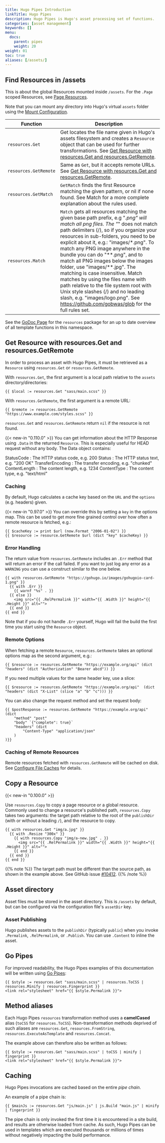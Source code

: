 ```yaml
---
title: Hugo Pipes Introduction
linkTitle: Hugo Pipes
description: Hugo Pipes is Hugo's asset processing set of functions.
categories: [asset management]
keywords: []
menu:
  docs:
    parent: pipes
    weight: 20
weight: 01
toc: true
aliases: [/assets/]
---
```


## Find Resources in /assets

This is about the global Resources mounted inside `/assets`. For the `.Page` scoped Resources, see [Page Resources](/content-management/page-resources/).

Note that you can mount any directory into Hugo's virtual `assets` folder using the [Mount Configuration](/hugo-modules/configuration/#module-config-mounts).

| Function  | Description |
| ------------- | ------------- |
| `resources.Get`  | Get locates the file name given in Hugo's assets filesystem and creates a `Resource` object that can be used for further transformations. See [Get Resource with resources.Get and resources.GetRemote](#get-resource-with-resourcesget-and-resourcesgetremote).  |
| `resources.GetRemote`  | Same as `Get`, but it accepts remote URLs. See [Get Resource with resources.Get and resources.GetRemote](#get-resource-with-resourcesget-and-resourcesgetremote).|
| `resources.GetMatch`  | `GetMatch` finds the first Resource matching the given pattern, or nil if none found. See Match for a more complete explanation about the rules used. |
| `resources.Match`  | `Match` gets all resources matching the given base path prefix, e.g "*.png" will match all png files. The "*" does not match path delimiters (/), so if you organize your resources in sub-folders, you need to be explicit about it, e.g.: "images/*.png". To match any PNG image anywhere in the bundle you can do "\*\*.png", and to match all PNG images below the images folder, use "images/\*\*.jpg". The matching is case insensitive. Match matches by using the files name with path relative to the file system root with Unix style slashes (/) and no leading slash, e.g. "images/logo.png". See https://github.com/gobwas/glob for the full rules set.|

See the [GoDoc Page](https://pkg.go.dev/github.com/gohugoio/hugo@v0.93.1/tpl/resources) for the `resources` package for an up to date overview of all template functions in this namespace.

## Get Resource with resources.Get and resources.GetRemote

In order to process an asset with Hugo Pipes, it must be retrieved as a `Resource` using `resources.Get` or `resources.GetRemote`.

With `resources.Get`, the first argument is a local path relative to the `assets` directory/directories:

```go-html-template
{{ $local := resources.Get "sass/main.scss" }}
```

With `resources.GetRemote`, the first argument is a remote URL:

```go-html-template
{{ $remote := resources.GetRemote "https://www.example.com/styles.scss" }}
```

`resources.Get` and `resources.GetRemote` return `nil` if the resource is not found.

{{< new-in "0.110.0" >}} You can get information about the HTTP Response using `.Data` in the returned `Resource`. This is especially useful for HEAD request without any body. The Data object contains:

StatusCode
: The HTTP status code, e.g. 200
Status
: The HTTP status text, e.g. "200 OK"
TransferEncoding
: The transfer encoding, e.g. "chunked"
ContentLength
: The content length, e.g. 1234
ContentType
: The content type, e.g. "text/html"

### Caching

By default, Hugo calculates a cache key based on the `URL` and the `options` (e.g. headers) given.

{{< new-in "0.97.0" >}} You can override this by setting a `key` in the options map. This can be used to get more fine grained control over how often a remote resource is fetched, e.g.:


```go-html-template
{{ $cacheKey := print $url (now.Format "2006-01-02") }}
{{ $resource := resource.GetRemote $url (dict "key" $cacheKey) }}
```

### Error Handling

The return value from `resources.GetRemote` includes an `.Err` method that will return an error if the call failed. If you want to just log any error as a `WARNING` you can use a construct similar to the one below.

```go-html-template
{{ with resources.GetRemote "https://gohugo.io/images/gohugoio-card-1.png" }}
  {{ with .Err }}
    {{ warnf "%s" . }}
  {{ else }}
    <img src="{{ .RelPermalink }}" width="{{ .Width }}" height="{{ .Height }}" alt="">
  {{ end }}
{{ end }}
```

Note that if you do not handle `.Err` yourself, Hugo will fail the build the first time you start using the `Resource` object.

### Remote Options

When fetching a remote `Resource`, `resources.GetRemote` takes an optional options map as the second argument, e.g.:

```go-html-template
{{ $resource := resources.GetRemote "https://example.org/api" (dict "headers" (dict "Authorization" "Bearer abcd")) }}
```

If you need multiple values for the same header key, use a slice:

```go-html-template
{{ $resource := resources.GetRemote "https://example.org/api"  (dict "headers" (dict "X-List" (slice "a" "b" "c"))) }}
```

You can also change the request method and set the request body:

```go-html-template
{{ $postResponse := resources.GetRemote "https://example.org/api"  (dict 
    "method" "post"
    "body" `{"complete": true}` 
    "headers" (dict 
        "Content-Type" "application/json"
    )
)}}
```

### Caching of Remote Resources

Remote resources fetched with `resources.GetRemote` will be cached on disk. See [Configure File Caches](/getting-started/configuration/#configure-file-caches) for details.

## Copy a Resource

{{< new-in "0.100.0" >}}

Use `resources.Copy` to copy a page resource or a global resource. Commonly used to change a resource's published path, `resources.Copy` takes two arguments: the target path relative to the root of the `publishDir` (with or without a leading `/`), and the resource to copy.

```go-html-template
{{ with resources.Get "img/a.jpg" }}
  {{ with .Resize "300x" }}
    {{ with resources.Copy "img/a-new.jpg" . }}
      <img src="{{ .RelPermalink }}" width="{{ .Width }}" height="{{ .Height }}" alt="">
    {{ end }}
  {{ end }}
{{ end }}
```

{{% note %}}
The target path must be different than the source path, as shown in the example above. See GitHub issue [#10412](https://github.com/gohugoio/hugo/issues/10412).
{{% /note %}}

## Asset directory

Asset files must be stored in the asset directory. This is `/assets` by default, but can be configured via the configuration file's `assetDir` key.

### Asset Publishing

Hugo publishes assets to the `publishDir` (typically `public`) when you invoke `.Permalink`, `.RelPermalink`, or `.Publish`. You can use `.Content` to inline the asset.

## Go Pipes

For improved readability, the Hugo Pipes examples of this documentation will be written using [Go Pipes](/templates/introduction/#pipes):

```go-html-template
{{ $style := resources.Get "sass/main.scss" | resources.ToCSS | resources.Minify | resources.Fingerprint }}
<link rel="stylesheet" href="{{ $style.Permalink }}">
```

## Method aliases

Each Hugo Pipes `resources` transformation method uses a __camelCased__ alias (`toCSS` for `resources.ToCSS`).
Non-transformation methods deprived of such aliases are `resources.Get`, `resources.FromString`, `resources.ExecuteAsTemplate` and `resources.Concat`.

The example above can therefore also be written as follows:

```go-html-template
{{ $style := resources.Get "sass/main.scss" | toCSS | minify | fingerprint }}
<link rel="stylesheet" href="{{ $style.Permalink }}">
```

## Caching

Hugo Pipes invocations are cached based on the entire *pipe chain*.

An example of a pipe chain is:

```go-html-template
{{ $mainJs := resources.Get "js/main.js" | js.Build "main.js" | minify | fingerprint }}
```

The pipe chain is only invoked the first time it is encountered in a site build, and results are otherwise loaded from cache. As such, Hugo Pipes can be used in templates which are executed thousands or millions of times without negatively impacting the build performance.
